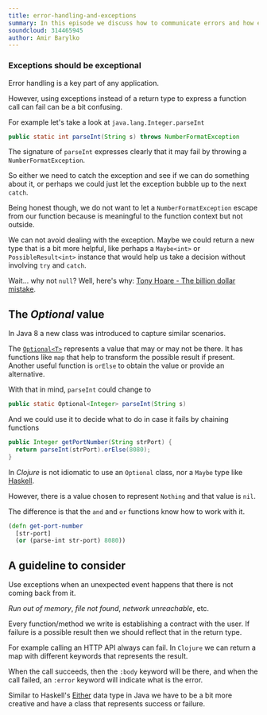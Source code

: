 ```yaml
---
title: error-handling-and-exceptions
summary: In this episode we discuss how to communicate errors and how exceptions can be an anti pattern if not used carefully.
soundcloud: 314465945
author: Amir Barylko
---
```


### Exceptions should be exceptional

Error handling is a key part of any application. 

However, using exceptions instead of a return type to express a function call can fail can be a bit confusing.

For example let's take a look at `java.lang.Integer.parseInt`

``` java
public static int parseInt(String s) throws NumberFormatException
```

The signature of `parseInt` expresses clearly that it may fail by throwing a `NumberFormatException`.

So either we need to catch the exception and see if we can do something about it, or perhaps we could just let the exception bubble up to the next `catch`.

Being honest though, we do not want to let a `NumberFormatException` escape from our function because is meaningful to the function context but not outside.

We can not avoid dealing with the exception. Maybe we could return a new type that is a bit more helpful, like perhaps a `Maybe<int>` or `PossibleResult<int>` instance that would help us take a decision without involving `try` and `catch`.

Wait... why not `null`? Well, here's why: [Tony Hoare - The billion dollar mistake](http://www.infoq.com/presentations/Null-References-The-Billion-Dollar-Mistake-Tony-Hoare).

## The _Optional_ value

In Java 8 a new class was introduced to capture similar scenarios.

The [`Optional<T>`](https://docs.oracle.com/javase/8/docs/api/java/util/Optional.html) represents a value that may or may not be there. It has functions like `map` that help to transform the possible result if present. Another useful function is `orElse` to obtain the value or provide an alternative. 

With that in mind, `parseInt` could change to

``` java
public static Optional<Integer> parseInt(String s)
```

And we could use it to decide what to do in case it fails by chaining functions

``` java
public Integer getPortNumber(String strPort) {
  return parseInt(strPort).orElse(8080);
}
```

In _Clojure_ is not idiomatic to use an `Optional` class, nor a `Maybe` type like [Haskell](http://learnyouahaskell.com/making-our-own-types-and-typeclasses).

However, there is a value chosen to represent `Nothing` and that value is `nil`.

The difference is that the `and` and `or` functions know how to work with it.

``` clojure
(defn get-port-number 
  [str-port]
  (or (parse-int str-port) 8080))
```

## A guideline to consider

Use exceptions when an unexpected event happens that there is not coming back from it.

_Run out of memory_, _file not found_, _network unreachable_, etc.

Every function/method we write is establishing a contract with the user. If failure is a possible result then we should reflect that in the return type.

For example calling an HTTP API always can fail. In `Clojure` we can return a map with different keywords that represents the result.

When the call succeeds, then the `:body` keyword will be there, and when the call failed, an `:error` keyword will indicate what is the error.

Similar to Haskell's [Either](https://hackage.haskell.org/package/base-4.9.1.0/docs/Data-Either.html) data type in Java we have to be a bit more creative and have a class that represents success or failure.


